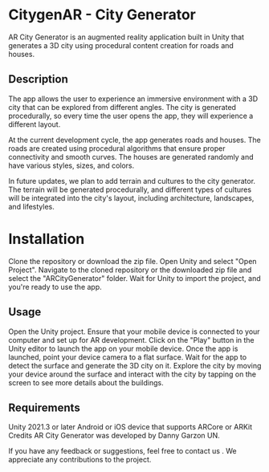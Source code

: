# CitygenAR - City Generator
AR City Generator is an augmented reality application built in Unity that generates a 3D city using procedural content creation for roads and houses.

## Description
The app allows the user to experience an immersive environment with a 3D city that can be explored from different angles. The city is generated procedurally, so every time the user opens the app, they will experience a different layout.

At the current development cycle, the app generates roads and houses. The roads are created using procedural algorithms that ensure proper connectivity and smooth curves. The houses are generated randomly and have various styles, sizes, and colors.

In future updates, we plan to add terrain and cultures to the city generator. The terrain will be generated procedurally, and different types of cultures will be integrated into the city's layout, including architecture, landscapes, and lifestyles.

# Installation
Clone the repository or download the zip file.
Open Unity and select "Open Project".
Navigate to the cloned repository or the downloaded zip file and select the "ARCityGenerator" folder.
Wait for Unity to import the project, and you're ready to use the app.
## Usage
Open the Unity project.
Ensure that your mobile device is connected to your computer and set up for AR development.
Click on the "Play" button in the Unity editor to launch the app on your mobile device.
Once the app is launched, point your device camera to a flat surface.
Wait for the app to detect the surface and generate the 3D city on it.
Explore the city by moving your device around the surface and interact with the city by tapping on the screen to see more details about the buildings.
## Requirements
Unity 2021.3 or later
Android or iOS device that supports ARCore or ARKit
Credits
AR City Generator was developed by Danny Garzon UN.

If you have any feedback or suggestions, feel free to contact us . We appreciate any contributions to the project.
